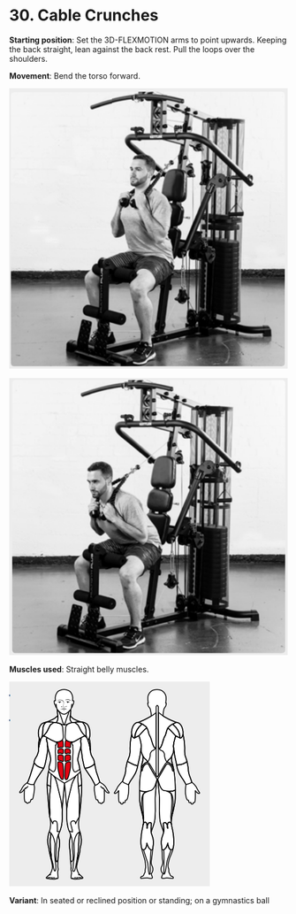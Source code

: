 # 30. Cable Crunches

__Starting position__: Set the 3D-FLEXMOTION arms to point upwards. Keeping the back straight, lean against the back rest. Pull the loops over the shoulders.

__Movement__: Bend the torso forward.

![001](001.png)

![002](002.png)

__Muscles used__: Straight belly muscles.

![003](003.png)

__Variant__: In seated or reclined position or standing; on a gymnastics ball
